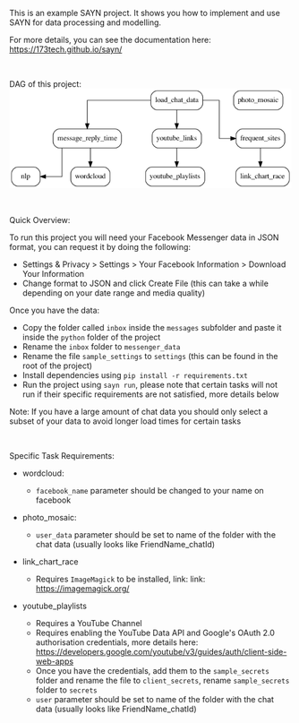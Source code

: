 This is an example SAYN project. It shows you how to implement and use SAYN for data processing and modelling.

For more details, you can see the documentation here: https://173tech.github.io/sayn/

<br>

DAG of this project:
![ETL](/dag.png)

<br>

Quick Overview:

To run this project you will need your Facebook Messenger data in JSON format, you can request it by doing the following:
- Settings & Privacy > Settings > Your Facebook Information > Download Your Information 
- Change format to JSON and click Create File (this can take a while depending on your date range and media quality)

Once you have the data:
- Copy the folder called `inbox` inside the `messages` subfolder and paste it inside the `python` folder of the project
- Rename the `inbox` folder to `messenger_data`
- Rename the file `sample_settings` to `settings` (this can be found in the root of the project)
- Install dependencies using `pip install -r requirements.txt`
- Run the project using `sayn run`, please note that certain tasks will not run if their specific requirements are not satisfied, more details below

Note: If you have a large amount of chat data you should only select a subset of your data to avoid longer load times for certain tasks

<br>

Specific Task Requirements:

- wordcloud:
  - `facebook_name` parameter should be changed to your name on facebook

- photo_mosaic:
  - `user_data` parameter should be set to name of the folder with the chat data (usually looks like FriendName_chatId)

- link_chart_race
  - Requires `ImageMagick` to be installed, link: link: https://imagemagick.org/

- youtube_playlists
  - Requires a YouTube Channel
  - Requires enabling the YouTube Data API and Google's OAuth 2.0 authorisation credentials, more details here: https://developers.google.com/youtube/v3/guides/auth/client-side-web-apps
  - Once you have the credentials, add them to the `sample_secrets` folder and rename the file to `client_secrets`, rename `sample_secrets` folder to `secrets`
  - `user` parameter should be set to name of the folder with the chat data (usually looks like FriendName_chatId)
